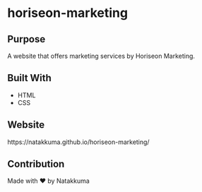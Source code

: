 # horiseon-marketing

<h2>Purpose</h2>
A website that offers marketing services by Horiseon Marketing. 

<h2>Built With</h2>
<ul>
<li>HTML</li>
<li>CSS</li>
</ul>
  
<h2>Website</h2>
https://natakkuma.github.io/horiseon-marketing/

<h2>Contribution</h2>
Made with ❤️ by Natakkuma
